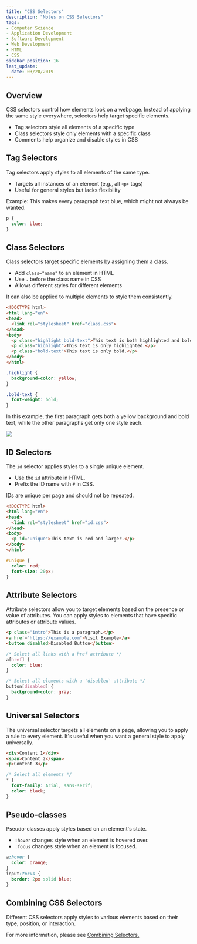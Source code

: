 ```yaml
---
title: "CSS Selectors"
description: "Notes on CSS Selectors"
tags: 
- Computer Science
- Application Development
- Software Development
- Web Development
- HTML
- CSS
sidebar_position: 16
last_update:
  date: 03/20/2019
---
```



## Overview

CSS selectors control how elements look on a webpage. Instead of applying the same style everywhere, selectors help target specific elements.  

- Tag selectors style all elements of a specific type  
- Class selectors style only elements with a specific class  
- Comments help organize and disable styles in CSS  

## Tag Selectors  

Tag selectors apply styles to all elements of the same type.  

- Targets all instances of an element (e.g., all `<p>` tags)  
- Useful for general styles but lacks flexibility  

Example: This makes every paragraph text blue, which might not always be wanted.  

```css
p {
  color: blue;
}
```

## Class Selectors  

Class selectors target specific elements by assigning them a class.  

- Add `class="name"` to an element in HTML  
- Use `.` before the class name in CSS  
- Allows different styles for different elements  

It can also be applied to multiple elements to style them consistently. 

```html title="index.html"
<!DOCTYPE html>
<html lang="en">
<head>
  <link rel="stylesheet" href="class.css">
</head>
<body>
  <p class="highlight bold-text">This text is both highlighted and bold.</p>
  <p class="highlight">This text is only highlighted.</p>
  <p class="bold-text">This text is only bold.</p>
</body>
</html>
```

```css title="class.css"
.highlight {
  background-color: yellow;
}

.bold-text {
  font-weight: bold;
}
```

In this example, the first paragraph gets both a yellow background and bold text, while the other paragraphs get only one style each.

<div class="img-center"> 

![](/img/docs/Screenshot-2025-03-30-232604.png)

</div>


## ID Selectors  

The `id` selector applies styles to a single unique element.

- Use the `id` attribute in HTML.
- Prefix the ID name with `#` in CSS.

IDs are unique per page and should not be repeated.

```html title="index.html"
<!DOCTYPE html>
<html lang="en">
<head>
  <link rel="stylesheet" href="id.css">
</head>
<body>
  <p id="unique">This text is red and larger.</p>
</body>
</html>
```

```css title="id.css"
#unique { 
  color: red; 
  font-size: 20px; 
}
```

## Attribute Selectors

Attribute selectors allow you to target elements based on the presence or value of attributes. You can apply styles to elements that have specific attributes or attribute values.

```html
<p class="intro">This is a paragraph.</p>
<a href="https://example.com">Visit Example</a>
<button disabled>Disabled Button</button>
```

```css
/* Select all links with a href attribute */
a[href] {
  color: blue;
}

/* Select all elements with a 'disabled' attribute */
button[disabled] {
  background-color: gray;
}
```

## Universal Selectors

The universal selector targets all elements on a page, allowing you to apply a rule to every element. It's useful when you want a general style to apply universally.

```html
<div>Content 1</div>
<span>Content 2</span>
<p>Content 3</p>
```

```css
/* Select all elements */
* {
  font-family: Arial, sans-serif;
  color: black;
}
```

## Pseudo-classes

Pseudo-classes apply styles based on an element's state.

- `:hover` changes style when an element is hovered over.
- `:focus` changes style when an element is focused.

```css
a:hover {
  color: orange;
}
input:focus {
  border: 2px solid blue;
}
```


## Combining CSS Selectors

Different CSS selectors apply styles to various elements based on their type, position, or interaction.

For more information, please see [Combining Selectors.](/docs/021-Software-Engineering/009-Web-Development/002-HTML-CSS/017-Combining-Selectors.md)